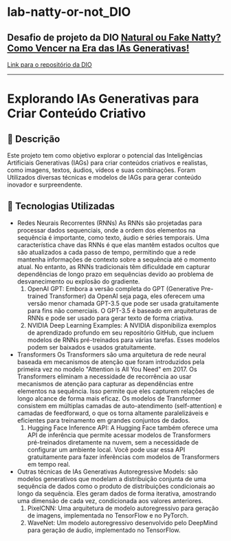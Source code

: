 # lab-natty-or-not_DIO

## Desafio de projeto da DIO [Natural ou Fake Natty? Como Vencer na Era das IAs Generativas!](https://web.dio.me/project/natural-ou-fake-natty-como-vencer-na-era-das-ias-generativas/learning/95e52735-b8ac-4657-bd4b-0a9cf3c1a5db?back=/track/coding-future-vivo-python-ai-backend-developer&tab=undefined&moduleId=undefined)

[Link para o repositório da DIO](https://github.com/digitalinnovationone/lab-natty-or-not)

---

# Explorando IAs Generativas para Criar Conteúdo Criativo

## 📒 Descrição
Este projeto tem como objetivo explorar o potencial das Inteligências Artificiais Generativas (IAGs) para criar conteúdos criativos e realistas, como imagens, textos, áudios, vídeos e suas combinações. Foram Utilizados diversas técnicas e modelos de IAGs para gerar conteúdo inovador e surpreendente.

## 🤖 Tecnologias Utilizadas
* Redes Neurais Recorrentes (RNNs)
  As RNNs são projetadas para processar dados sequenciais, onde a ordem dos elementos na sequência é importante, como texto, áudio e séries temporais.
  Uma característica chave das RNNs é que elas mantêm estados ocultos que são atualizados a cada passo de tempo, permitindo que a rede mantenha informações de contexto sobre a sequência até o momento atual.
  No entanto, as RNNs tradicionais têm dificuldade em capturar dependências de longo prazo em sequências devido ao problema de desvanecimento ou explosão do gradiente.  
  1. OpenAI GPT: Embora a versão completa do GPT (Generative Pre-trained Transformer) da OpenAI seja paga, eles oferecem uma versão menor chamada GPT-3.5 que pode ser usada gratuitamente para fins não comerciais. O GPT-3.5 é baseado em arquiteturas de RNNs e pode ser usado para gerar texto de forma criativa.
  2. NVIDIA Deep Learning Examples: A NVIDIA disponibiliza exemplos de aprendizado profundo em seu repositório GitHub, que incluem modelos de RNNs pré-treinados para várias tarefas. Esses modelos podem ser baixados e usados gratuitamente.
* Transformers
  Os Transformers são uma arquitetura de rede neural baseada em mecanismos de atenção que foram introduzidos pela primeira vez no modelo "Attention is All You Need" em 2017.
  Os Transformers eliminam a necessidade de recorrência ao usar mecanismos de atenção para capturar as dependências entre elementos na sequência. Isso permite que eles capturem relações de longo alcance de forma mais eficaz.
  Os modelos de Transformer consistem em múltiplas camadas de auto-atendimento (self-attention) e camadas de feedforward, o que os torna altamente paralelizáveis e eficientes para treinamento em grandes conjuntos de dados.
  1. Hugging Face Inference API: A Hugging Face também oferece uma API de inferência que permite acessar modelos de Transformers pré-treinados diretamente na nuvem, sem a necessidade de configurar um ambiente local. Você pode usar essa API gratuitamente para fazer inferências com modelos de Transformers em tempo real.
* Outras técnicas de IAs Generativas
  Autoregressive Models: são modelos generativos que modelam a distribuição conjunta de uma sequência de dados como o produto de distribuições condicionais ao longo da sequência. Eles geram dados de forma iterativa, amostrando uma dimensão de cada vez, condicionada aos valores anteriores.
  1. PixelCNN: Uma arquitetura de modelo autoregressivo para geração de imagens, implementada no TensorFlow e no PyTorch.
  2. WaveNet: Um modelo autoregressivo desenvolvido pelo DeepMind para geração de áudio, implementado no TensorFlow.
